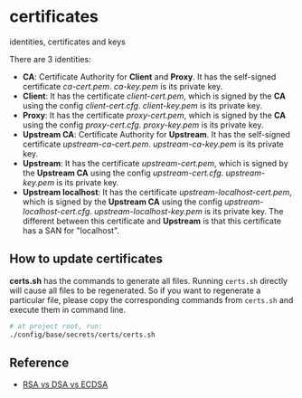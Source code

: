 # certificates

identities, certificates and keys

There are 3 identities:

- **CA**: Certificate Authority for **Client** and **Proxy**. It has the
  self-signed certificate *ca-cert.pem*. *ca-key.pem* is its private key.
- **Client**: It has the certificate *client-cert.pem*, which is signed by the
  **CA** using the config *client-cert.cfg*. *client-key.pem* is its private key.
- **Proxy**: It has the certificate *proxy-cert.pem*, which is signed by the
  **CA** using the config *proxy-cert.cfg*. *proxy-key.pem* is its private key.
- **Upstream CA**: Certificate Authority for **Upstream**. It has the self-signed
  certificate *upstream-ca-cert.pem*. *upstream-ca-key.pem* is its private key.
- **Upstream**: It has the certificate *upstream-cert.pem*, which is signed by
  the **Upstream CA** using the config *upstream-cert.cfg*. *upstream-key.pem* is
  its private key.
- **Upstream localhost**: It has the certificate *upstream-localhost-cert.pem*, which is signed by
  the **Upstream CA** using the config *upstream-localhost-cert.cfg*. *upstream-localhost-key.pem* is
  its private key. The different between this certificate and **Upstream** is that this certificate
  has a SAN for "localhost".

## How to update certificates

**certs.sh** has the commands to generate all files. Running `certs.sh` directly
will cause all files to be regenerated. So if you want to regenerate a
particular file, please copy the corresponding commands from `certs.sh` and
execute them in command line.

```bash
# at project root, run:
./config/base/secrets/certs/certs.sh
```

## Reference

- [RSA vs DSA vs ECDSA](https://www.misterpki.com/rsa-dsa-ecdsa/)
